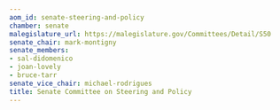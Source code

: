 ```yaml
---
aom_id: senate-steering-and-policy
chamber: senate
malegislature_url: https://malegislature.gov/Committees/Detail/S50
senate_chair: mark-montigny
senate_members:
- sal-didomenico
- joan-lovely
- bruce-tarr
senate_vice_chair: michael-rodrigues
title: Senate Committee on Steering and Policy
---
```

